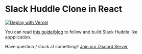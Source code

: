 # Slack Huddle Clone in React

[![Deploy with Vercel](https://vercel.com/button)](https://vercel.com/new/clone?repository-url=https%3A%2F%2Fgithub.com%2F100mslive%2Fslack-huddle-clone&env=REACT_APP_TOKEN_ENDPOINT,REACT_APP_ROOM_ID)

You can read [this guide/blog](https://www.100ms.live/blog/building-slack-huddle-clone) to follow and build Slack Huddle like appplication.

Have question / stuck at something? [Join our Discord Server](https://www.100ms.live/discord)
